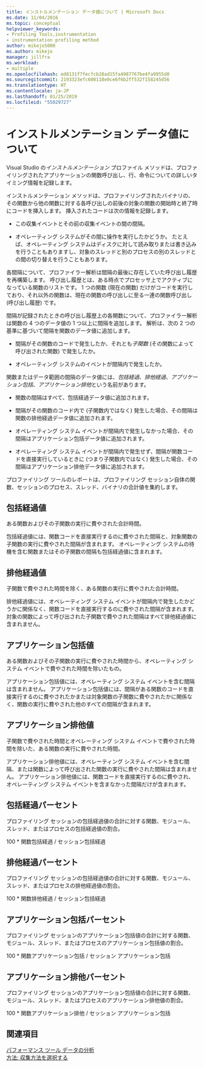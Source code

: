 ```yaml
---
title: インストルメンテーション データ値について | Microsoft Docs
ms.date: 11/04/2016
ms.topic: conceptual
helpviewer_keywords:
- Profiling Tools,instrumentation
- instrumentation profiling method
author: mikejo5000
ms.author: mikejo
manager: jillfra
ms.workload:
- multiple
ms.openlocfilehash: ed8131f7fecfcb28ad15fa4987767be4fa9955d0
ms.sourcegitcommit: 2193323efc608118e0ce6f6b2ff532f158245d56
ms.translationtype: HT
ms.contentlocale: ja-JP
ms.lasthandoff: 01/25/2019
ms.locfileid: "55029727"
---
```

# <a name="understand-instrumentation-data-values"></a>インストルメンテーション データ値について

Visual Studio の*インストルメンテーション* プロファイル メソッドは、プロファイリングされたアプリケーションの関数呼び出し、行、命令についての詳しいタイミング情報を記録します。

インストルメンテーション メソッドは、プロファイリングされたバイナリの、その関数から他の関数に対する各呼び出しの前後の対象の関数の開始時と終了時にコードを挿入します。 挿入されたコードは次の情報を記録します。

- この収集イベントとその前の収集イベントの間の間隔。

- オペレーティング システムがその間に操作を実行したかどうか。 たとえば、オペレーティング システムはディスクに対して読み取りまたは書き込みを行うこともありますし、対象のスレッドと別のプロセスの別のスレッドとの間の切り替えを行うこともあります。

各間隔について、プロファイラー解析は間隔の最後に存在していた呼び出し履歴を再構築します。 呼び出し履歴とは、ある時点でプロセッサ上でアクティブになっている関数のリストです。 1 つの関数 (現在の関数) だけがコードを実行しており、それ以外の関数は、現在の関数の呼び出しに至る一連の関数呼び出し (呼び出し履歴) です。

間隔が記録されたときの呼び出し履歴上の各関数について、プロファイラー解析は関数の 4 つのデータ値の 1 つ以上に間隔を追加します。 解析は、次の 2 つの基準に基づいて間隔を関数のデータ値に追加します。

- 間隔がその関数のコードで発生したか、それとも*子関数* (その関数によって呼び出された関数) で発生したか。

- オペレーティング システムのイベントが間隔内で発生したか。

関数またはデータ範囲の間隔のデータ値には、*包括経過*、*排他経過*、*アプリケーション包括*、*アプリケーション排他*という名前があります。

- 関数の間隔はすべて、包括経過データ値に追加されます。

- 間隔がその関数のコード内で (子関数内ではなく) 発生した場合、その間隔は関数の排他経過データ値に追加されます。

- オペレーティング システム イベントが間隔内で発生しなかった場合、その間隔はアプリケーション包括データ値に追加されます。

- オペレーティング システム イベントが間隔内で発生せず、間隔が関数コードを直接実行しているときに (つまり子関数内ではなく) 発生した場合、その間隔はアプリケーション排他データ値に追加されます。

プロファイリング ツールのレポートは、プロファイリング セッション自体の関数、セッションのプロセス、スレッド、バイナリの合計値を集約します。

## <a name="elapsed-inclusive-values"></a>包括経過値

ある関数およびその子関数の実行に費やされた合計時間。

包括経過値には、関数コードを直接実行するのに費やされた間隔と、対象関数の子関数の実行に費やされた間隔が含まれます。 オペレーティング システムの待機を含む関数またはその子関数の間隔も包括経過値に含まれます。

## <a name="elapsed-exclusive-values"></a>排他経過値

子関数で費やされた時間を除く、ある関数の実行に費やされた合計時間。

排他経過値には、オペレーティング システム イベントが間隔内で発生したかどうかに関係なく、関数コードを直接実行するのに費やされた間隔が含まれます。 対象の関数によって呼び出された子関数で費やされた間隔はすべて排他経過値に含まれません。

## <a name="application-inclusive-values"></a>アプリケーション包括値

ある関数およびその子関数の実行に費やされた時間から、オペレーティング システム イベントで費やされた時間を除いたもの。

アプリケーション包括値には、オペレーティング システム イベントを含む間隔は含まれません。 アプリケーション包括値には、間隔がある関数のコードを直接実行するのに費やされたかまたは対象関数の子関数に費やされたかに関係なく、関数の実行に費やされた他のすべての間隔が含まれます。

## <a name="application-exclusive-values"></a>アプリケーション排他値

子関数で費やされた時間とオペレーティング システム イベントで費やされた時間を除いた、ある関数の実行に費やされた時間。

アプリケーション排他値には、オペレーティング システム イベントを含む間隔、または関数によって呼び出された関数の実行に費やされた間隔は含まれません。 アプリケーション排他値には、関数コードを直接実行するのに費やされ、オペレーティング システム イベントを含まなかった間隔だけが含まれます。

## <a name="elapsed-inclusive-percent"></a>包括経過パーセント

プロファイリング セッションの包括経過値の合計に対する関数、モジュール、スレッド、またはプロセスの包括経過値の割合。

100 * 関数包括経過 / セッション包括経過

## <a name="elapsed-exclusive-percent"></a>排他経過パーセント

プロファイリング セッションの包括経過値の合計に対する関数、モジュール、スレッド、またはプロセスの排他経過値の割合。

100 * 関数排他経過 / セッション包括経過

## <a name="application-inclusive-percent"></a>アプリケーション包括パーセント

プロファイリング セッションのアプリケーション包括値の合計に対する関数、モジュール、スレッド、またはプロセスのアプリケーション包括値の割合。

100 * 関数アプリケーション包括 / セッション アプリケーション包括

## <a name="application-exclusive-percent"></a>アプリケーション排他パーセント

プロファイリング セッションのアプリケーション包括値の合計に対する関数、モジュール、スレッド、またはプロセスのアプリケーション排他値の割合。

100 * 関数アプリケーション排他 / セッション アプリケーション包括

## <a name="see-also"></a>関連項目

[パフォーマンス ツール データの分析](../profiling/analyzing-performance-tools-data.md)  
[方法: 収集方法を選択する](../profiling/how-to-choose-collection-methods.md)